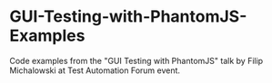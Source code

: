 GUI-Testing-with-PhantomJS-Examples
===================================

Code examples from the "GUI Testing with PhantomJS" talk by Filip Michalowski at Test Automation Forum event.
